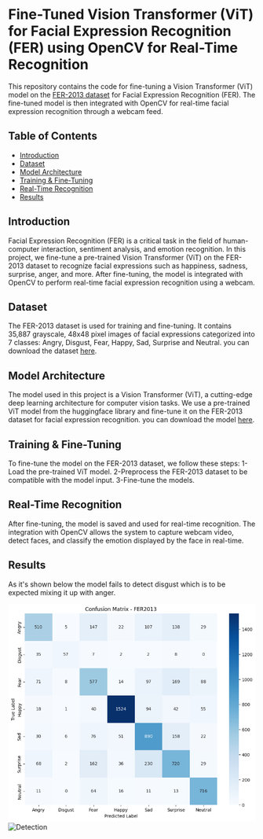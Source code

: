 # Fine-Tuned Vision Transformer (ViT) for Facial Expression Recognition (FER) using OpenCV for Real-Time Recognition

This repository contains the code for fine-tuning a Vision Transformer (ViT) model on the [FER-2013 dataset](https://www.kaggle.com/datasets/msambare/fer2013) for Facial Expression Recognition (FER). The fine-tuned model is then integrated with OpenCV for real-time facial expression recognition through a webcam feed.

## Table of Contents
- [Introduction](#introduction)
- [Dataset](#dataset)
- [Model Architecture](#model-architecture)
- [Training & Fine-Tuning](#training--fine-tuning)
- [Real-Time Recognition](#real-time-recognition)
- [Results](#results)

## Introduction

Facial Expression Recognition (FER) is a critical task in the field of human-computer interaction, sentiment analysis, and emotion recognition. In this project, we fine-tune a pre-trained Vision Transformer (ViT) on the FER-2013 dataset to recognize facial expressions such as happiness, sadness, surprise, anger, and more. After fine-tuning, the model is integrated with OpenCV to perform real-time facial expression recognition using a webcam.

## Dataset

The FER-2013 dataset is used for training and fine-tuning. It contains 35,887 grayscale, 48x48 pixel images of facial expressions categorized into 7 classes: Angry, Disgust, Fear, Happy, Sad, Surprise and Neutral.
you can download the dataset [here](https://www.kaggle.com/datasets/msambare/fer2013).

## Model Architecture

The model used in this project is a Vision Transformer (ViT), a cutting-edge deep learning architecture for computer vision tasks. We use a pre-trained ViT model from the huggingface library and fine-tune it on the FER-2013 dataset for facial expression recognition.
you can download the model [here](https://huggingface.co/google/vit-base-patch16-224-in21k).

## Training & Fine-Tuning

To fine-tune the model on the FER-2013 dataset, we follow these steps:
1-Load the pre-trained ViT model.
2-Preprocess the FER-2013 dataset to be compatible with the model input.
3-Fine-tune the models.

## Real-Time Recognition

After fine-tuning, the model is saved and used for real-time recognition. The integration with OpenCV allows the system to capture webcam video, detect faces, and classify the emotion displayed by the face in real-time.

## Results
As it's shown below the model fails to detect disgust which is to be expected mixing it up with anger.


![Confusion Matrix1](results/out1.png)
![Detection](results/out2.png)
